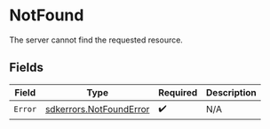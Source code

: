 # NotFound

The server cannot find the requested resource.


## Fields

| Field                                                              | Type                                                               | Required                                                           | Description                                                        |
| ------------------------------------------------------------------ | ------------------------------------------------------------------ | ------------------------------------------------------------------ | ------------------------------------------------------------------ |
| `Error`                                                            | [sdkerrors.NotFoundError](../../models/sdkerrors/notfounderror.md) | :heavy_check_mark:                                                 | N/A                                                                |